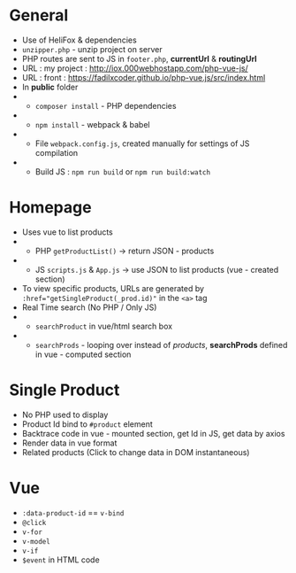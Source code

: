 # General

- Use of HeliFox & dependencies
- `unzipper.php` - unzip project on server
- PHP routes are sent to JS in `footer.php`, **currentUrl** & **routingUrl**
- URL : my project : http://iox.000webhostapp.com/php-vue-js/
- URL : front : https://fadilxcoder.github.io/php-vue.js/src/index.html
- In **public** folder
- - `composer install` - PHP dependencies
- - `npm install` - webpack & babel
- - File `webpack.config.js`, created manually for settings of JS compilation
- - Build JS : `npm run build` or `npm run build:watch`

# Homepage

- Uses vue to list products
- - PHP `getProductList()` -> return JSON - products
- - JS `scripts.js` & `App.js` -> use JSON to list products (vue - created section)
- To view specific products, URLs are generated by `:href="getSingleProduct(_prod.id)"` in the `<a>` tag
- Real Time search (No PHP / Only JS)
- - `searchProduct` in vue/html search box
- - `searchProds` - looping over instead of *products*, **searchProds** defined in vue - computed section

# Single Product

- No PHP used to display
- Product Id bind to `#product` element
- Backtrace code in vue - mounted section, get Id in JS, get data by axios
- Render data in vue format
- Related products (Click to change data in DOM instantaneous)

# Vue 

- `:data-product-id` == `v-bind`
- `@click`
- `v-for`
- `v-model`
- `v-if`
- `$event` in HTML code
